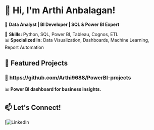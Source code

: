 
# 👋 Hi, I'm Arthi Anbalagan!  
🎯 **Data Analyst | BI Developer | SQL & Power BI Expert**  

🚀 **Skills:** Python, SQL, Power BI, Tableau, Cognos, ETL  
📊 **Specialized in:** Data Visualization, Dashboards, Machine Learning, Report Automation  

## 📌 Featured Projects  
### 🚀  https://github.com/Arthi9688/PowerBI-projects
📊 **Power BI dashboard for business insights.**  

## 📫 Let's Connect!  
[![LinkedIn]([www.linkedin.com/in/arthi-anbalagan-b71b64208](https://www.linkedin.com/in/arthi-anbalagan-b71b64208/))  
